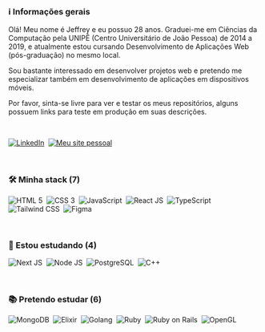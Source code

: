 ### ℹ️ Informações gerais

Olá! Meu nome é Jeffrey e eu possuo 28 anos. Graduei-me em Ciências da Computação pela UNIPÊ (Centro Universitário de João Pessoa) de 2014 a 2019, e atualmente estou cursando Desenvolvimento de Aplicações Web (pós-graduação) no mesmo local.

Sou bastante interessado em desenvolver projetos web e pretendo me especializar também em desenvolvimento de aplicações em dispositivos móveis.

Por favor, sinta-se livre para ver e testar os meus repositórios, alguns possuem links para teste em produção em suas descrições.

<br/>

[<img src="https://img.shields.io/badge/LinkedIn-0077B5?style=for-the-badge&logo=linkedin&logoColor=white" title="LinkedIn" alt="LinkedIn" />](https://www.linkedin.com/in/jeffreyalvr/)&nbsp;
[<img src="https://img.shields.io/badge/website-000000?style=for-the-badge&logo=About.me&logoColor=white" title="Meu site pessoal" alt="Meu site pessoal" />](https://www.jeffreyalvr.dev/)&nbsp;

<br/>

### 🛠 Minha stack (7)
<img src="https://img.shields.io/badge/HTML5-E34F26?style=for-the-badge&logo=html5&logoColor=white" title="HTML 5" alt="HTML 5" />&nbsp;
<img src="https://img.shields.io/badge/CSS3-1572B6?style=for-the-badge&logo=css3&logoColor=white" title="CSS 3" alt="CSS 3" />&nbsp;
<img src="https://img.shields.io/badge/JavaScript-F7DF1E?style=for-the-badge&logo=JavaScript&logoColor=white" title="JavaScript" alt="JavaScript" />&nbsp;
<img src="https://img.shields.io/badge/React-20232A?style=for-the-badge&logo=react&logoColor=61DAFB" title="React JS" alt="React JS" />&nbsp;
<img src="https://img.shields.io/badge/TypeScript-007ACC?style=for-the-badge&logo=typescript&logoColor=white" title="TypeScript" alt="TypeScript" />&nbsp;
<img src="https://img.shields.io/badge/Tailwind_CSS-38B2AC?style=for-the-badge&logo=tailwind-css&logoColor=white" title="Tailwind CSS" alt="Tailwind CSS" />&nbsp;
<img src="https://img.shields.io/badge/Figma-F24E1E?style=for-the-badge&logo=figma&logoColor=white" title="Figma" alt="Figma" />&nbsp;

<br/>

### 📖 Estou estudando (4)
<img src="https://img.shields.io/badge/Next.js-000?logo=nextdotjs&logoColor=fff&style=for-the-badge" title="Next JS" alt="Next JS" />&nbsp;
<img src="https://img.shields.io/badge/Node.js-43853D?style=for-the-badge&logo=node.js&logoColor=white" title="Node JS" alt="Node JS" />&nbsp;
<img src="https://img.shields.io/badge/PostgreSQL-316192?style=for-the-badge&logo=postgresql&logoColor=white" title="PostgreSQL" alt="PostgreSQL" />&nbsp;
<img src="https://img.shields.io/badge/C%2B%2B-00599C?style=for-the-badge&logo=c%2B%2B&logoColor=white" title="C++" alt="C++" />&nbsp;

<br/>

### 📚 Pretendo estudar (6)
<img src="https://img.shields.io/badge/MongoDB-4EA94B?style=for-the-badge&logo=mongodb&logoColor=white" title="MongoDB" alt="MongoDB" />&nbsp;
<img src="https://img.shields.io/badge/Elixir-4B275F?style=for-the-badge&logo=elixir&logoColor=white" title="Elixir" alt="Elixir" />&nbsp;
<img src="https://img.shields.io/badge/Go-00ADD8?style=for-the-badge&logo=go&logoColor=white" title="Golang" alt="Golang" />&nbsp;
<img src="https://img.shields.io/badge/Ruby-CC342D?style=for-the-badge&logo=ruby&logoColor=white" title="Ruby" alt="Ruby" />&nbsp;
<img src="https://img.shields.io/badge/Ruby_on_Rails-CC0000?style=for-the-badge&logo=ruby-on-rails&logoColor=white" title="Ruby on Rails" alt="Ruby on Rails" />&nbsp;
<img src="https://img.shields.io/badge/OpenGL-FFFFFF?style=for-the-badge&logo=opengl" title="OpenGL" alt="OpenGL" />&nbsp;

